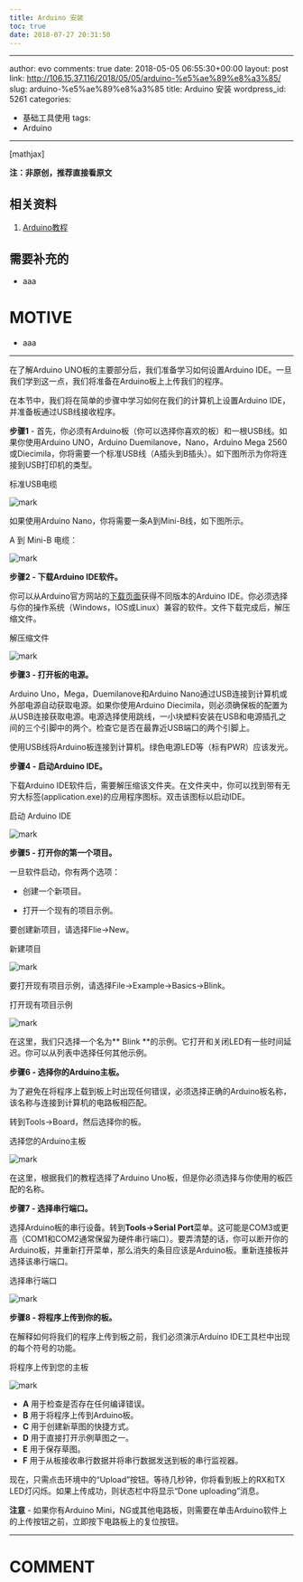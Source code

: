 ```yaml
---
title: Arduino 安装
toc: true
date: 2018-07-27 20:31:50
---
```

---
author: evo
comments: true
date: 2018-05-05 06:55:30+00:00
layout: post
link: http://106.15.37.116/2018/05/05/arduino-%e5%ae%89%e8%a3%85/
slug: arduino-%e5%ae%89%e8%a3%85
title: Arduino 安装
wordpress_id: 5261
categories:
- 基础工具使用
tags:
- Arduino
---

<!-- more -->

[mathjax]

**注：非原创，推荐直接看原文**


## 相关资料






  1. [Arduino教程](https://www.w3cschool.cn/arduino/)




## 需要补充的






  * aaa




# MOTIVE






  * aaa





* * *



在了解Arduino UNO板的主要部分后，我们准备学习如何设置Arduino IDE。一旦我们学到这一点，我们将准备在Arduino板上上传我们的程序。

在本节中，我们将在简单的步骤中学习如何在我们的计算机上设置Arduino IDE，并准备板通过USB线接收程序。

**步骤1** - 首先，你必须有Arduino板（你可以选择你喜欢的板）和一根USB线。如果你使用Arduino UNO，Arduino Duemilanove，Nano，Arduino Mega 2560或Diecimila，你将需要一个标准USB线（A插头到B插头）。如下图所示为你将连接到USB打印机的类型。


标准USB电缆

![mark](http://pacdb2bfr.bkt.clouddn.com/blog/image/180727/aIK3F11FD6.png?imageslim)


如果使用Arduino Nano，你将需要一条A到Mini-B线，如下图所示。

A 到 Mini-B 电缆：

![mark](http://pacdb2bfr.bkt.clouddn.com/blog/image/180727/FaFfg416JE.png?imageslim)


**步骤2 - 下载Arduino IDE软件。**

你可以从Arduino官方网站的[下载页面](https://www.arduino.cc/en/Main/Software)获得不同版本的Arduino IDE。你必须选择与你的操作系统（Windows，IOS或Linux）兼容的软件。文件下载完成后，解压缩文件。

解压缩文件

![mark](http://pacdb2bfr.bkt.clouddn.com/blog/image/180727/IlBD04KHG9.png?imageslim)








**步骤3 - 打开板的电源。**

Arduino Uno，Mega，Duemilanove和Arduino Nano通过USB连接到计算机或外部电源自动获取电源。如果你使用Arduino Diecimila，则必须确保板的配置为从USB连接获取电源。电源选择使用跳线，一小块塑料安装在USB和电源插孔之间的三个引脚中的两个。检查它是否在最靠近USB端口的两个引脚上。

使用USB线将Arduino板连接到计算机。绿色电源LED等（标有PWR）应该发光。

**步骤4 - 启动Arduino IDE。**

下载Arduino IDE软件后，需要解压缩该文件夹。在文件夹中，你可以找到带有无穷大标签(application.exe)的应用程序图标。双击该图标以启动IDE。


启动 Arduino IDE


![mark](http://pacdb2bfr.bkt.clouddn.com/blog/image/180727/5GHlH1mhmc.png?imageslim)





**步骤5 - 打开你的第一个项目。**

一旦软件启动，你有两个选项：




  * 创建一个新项目。


  * 打开一个现有的项目示例。


要创建新项目，请选择Flie→New。

新建项目

![mark](http://pacdb2bfr.bkt.clouddn.com/blog/image/180727/F83fD8G5Cl.png?imageslim)





要打开现有项目示例，请选择File→Example→Basics→Blink。

打开现有项目示例

![mark](http://pacdb2bfr.bkt.clouddn.com/blog/image/180727/2g5EBFfl2h.png?imageslim)





在这里，我们只选择一个名为** Blink **的示例。它打开和关闭LED有一些时间延迟。你可以从列表中选择任何其他示例。

**步骤6 - 选择你的Arduino主板。**

为了避免在将程序上载到板上时出现任何错误，必须选择正确的Arduino板名称，该名称与连接到计算机的电路板相匹配。

转到Tools→Board，然后选择你的板。


选择您的Arduino主板

![mark](http://pacdb2bfr.bkt.clouddn.com/blog/image/180727/e3ccCIJmA9.png?imageslim)





在这里，根据我们的教程选择了Arduino Uno板，但是你必须选择与你使用的板匹配的名称。

**步骤7 - 选择串行端口。**

选择Arduino板的串行设备。转到**Tools→Serial Port**菜单。这可能是COM3或更高（COM1和COM2通常保留为硬件串行端口）。要弄清楚的话，你可以断开你的Arduino板，并重新打开菜单，那么消失的条目应该是Arduino板。重新连接板并选择该串行端口。


选择串行端口

![mark](http://pacdb2bfr.bkt.clouddn.com/blog/image/180727/jem0C0B0e4.png?imageslim)





**步骤8 - 将程序上传到你的板。**

在解释如何将我们的程序上传到板之前，我们必须演示Arduino IDE工具栏中出现的每个符号的功能。


将程序上传到您的主板


![mark](http://pacdb2bfr.bkt.clouddn.com/blog/image/180727/F79lf6k1dc.png?imageslim)






- **A** 用于检查是否存在任何编译错误。
- **B** 用于将程序上传到Arduino板。
- **C** 用于创建新草图的快捷方式。
- **D** 用于直接打开示例草图之一。
- **E** 用于保存草图。
- **F** 用于从板接收串行数据并将串行数据发送到板的串行监视器。

现在，只需点击环境中的“Upload”按钮。等待几秒钟，你将看到板上的RX和TX LED灯闪烁。如果上传成功，则状态栏中将显示“Done uploading”消息。

**注意** - 如果你有Arduino Mini，NG或其他电路板，则需要在单击Arduino软件上的上传按钮之前，立即按下电路板上的复位按钮。























* * *





# COMMENT
